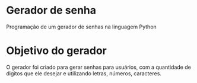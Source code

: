 # Gerador de senha
Programação de um gerador de senhas na linguagem Python

# Objetivo do gerador
O gerador foi criado para gerar senhas para usuários, com a quantidade de digitos que ele desejar e utilizando letras, números, caracteres.

